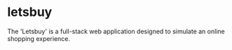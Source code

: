 # letsbuy
The 'Letsbuy' is a full-stack web application designed to simulate an online shopping experience.
